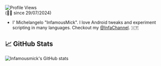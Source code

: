 ![Profile Views](https://img.shields.io/badge/Profilo%20Views-0e02222?style=for-the-badge&logo)
<br>(☝🏼 since 29/07/2024)

- I' Michelangelo "InfamousMick". I love Android tweaks and experiment scripting in many languages. Checkout my [@InfaChannel](https://t.me/InfaScript).  🇮🇹

## 📈 GitHub Stats
![Infamousmick's GitHub stats](https://github-readme-stats.vercel.app/api?username=Infamousmick&show_icons=true")
